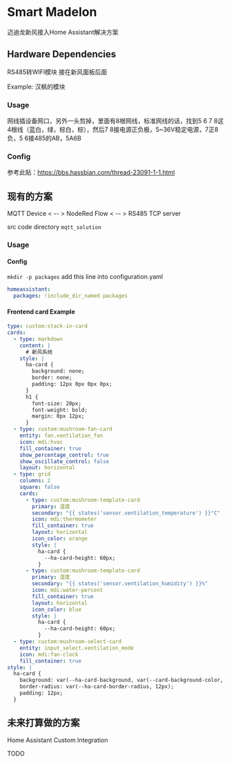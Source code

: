 # Smart Madelon

迈迪龙新风接入Home Assistant解决方案

## Hardware Dependencies
RS485转WIFI模块 接在新风面板后面

Example:
汉枫的模块

### Usage
网线插设备网口，另外一头剪掉，里面有8根网线，标准网线的话，找到5 6 7 8这4根线（蓝白，绿，棕白，棕），然后7 8接电源正负极，5~36V稳定电源，7正8负，5 6接485的AB，5A6B

### Config
参考此贴：https://bbs.hassbian.com/thread-23091-1-1.html

## 现有的方案

MQTT Device < -- > NodeRed Flow < -- > RS485 TCP server 

src code directory `mqtt_solution`

### Usage
#### Config
`mkdir -p packages`
add this line into configuration.yaml
```yaml
homeassistant:
  packages: !include_dir_named packages
```

#### Frontend card Example

```yaml
type: custom:stack-in-card
cards:
  - type: markdown
    content: |
      # 新风系统
    style: |
      ha-card {
        background: none;
        border: none;
        padding: 12px 0px 0px 0px;
      }
      h1 {
        font-size: 20px;
        font-weight: bold;
        margin: 0px 12px;
      }
  - type: custom:mushroom-fan-card
    entity: fan.ventilation_fan
    icon: mdi:hvac
    fill_container: true
    show_percentage_control: true
    show_oscillate_control: false
    layout: horizontal
  - type: grid
    columns: 2
    square: false
    cards:
      - type: custom:mushroom-template-card
        primary: 温度
        secondary: "{{ states('sensor.ventilation_temperature') }}°C"
        icon: mdi:thermometer
        fill_container: true
        layout: horizontal
        icon_color: orange
        style: |
          ha-card {
            --ha-card-height: 60px;
          }
      - type: custom:mushroom-template-card
        primary: 湿度
        secondary: "{{ states('sensor.ventilation_humidity') }}%"
        icon: mdi:water-percent
        fill_container: true
        layout: horizontal
        icon_color: blue
        style: |
          ha-card {
            --ha-card-height: 60px;
          }
  - type: custom:mushroom-select-card
    entity: input_select.ventilation_mode
    icon: mdi:fan-clock
    fill_container: true
style: |
  ha-card {
    background: var(--ha-card-background, var(--card-background-color, white));
    border-radius: var(--ha-card-border-radius, 12px);
    padding: 12px;
  }
```


## 未来打算做的方案
Home Assistant Custom Integration

TODO
